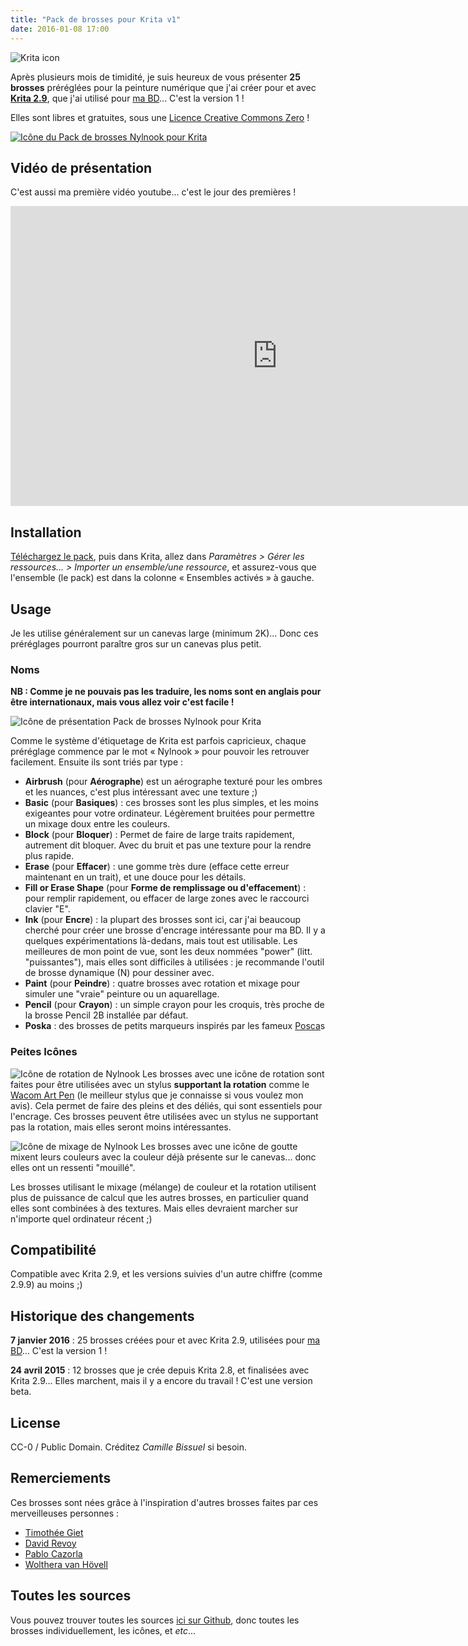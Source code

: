 ```yaml
---
title: "Pack de brosses pour Krita v1"
date: 2016-01-08 17:00
---
```


![Krita icon](/website-img/icon-krita.svg)

Après plusieurs mois de timidité, je suis heureux de vous présenter **25 brosses** préréglées pour la peinture numérique que j'ai créer pour et avec **[Krita 2.9](https://krita.org/)**, que j'ai utilisé pour [ma BD](http://nylnook.com/fr/bd/)... C'est la version 1 !

Elles sont libres et gratuites, sous une [Licence Creative Commons Zero](http://creativecommons.org/publicdomain/zero/1.0/deed.fr) !

[![Icône du Pack de brosses Nylnook pour Krita](/img/blog/icon-nylnook-brush-pack.png)](https://github.com/nylnook/nylnook-krita-brushes/releases/download/v1.1/Nylnook_Brushes_Presets_v1.1.bundle)

## Vidéo de présentation

C'est aussi ma première vidéo youtube... c'est le jour des premières !

<div class="video-container">
<iframe width="854" height="480" src="https://www.youtube.com/embed/_2K6aPA_MuU" frameborder="0" allowfullscreen></iframe>
</div>

## Installation

[Téléchargez le pack](https://github.com/nylnook/nylnook-krita-brushes/releases/download/v1.1/Nylnook_Brushes_Presets_v1.1.bundle), puis dans Krita, allez dans *Paramètres > Gérer les ressources… > Importer un ensemble/une ressource*, et assurez-vous que l'ensemble (le pack) est dans la colonne « Ensembles activés » à gauche.

## Usage

Je les utilise généralement sur un canevas large (minimum 2K)... Donc ces préréglages pourront paraître gros sur un canevas plus petit.

### Noms

**NB : Comme je ne pouvais pas les traduire, les noms sont en anglais pour être internationaux, mais vous allez voir c'est facile !**

![Icône de présentation Pack de brosses Nylnook pour Krita](/img/blog/icon-presentation.png)

Comme le système d'étiquetage de Krita est parfois capricieux, chaque préréglage commence par le mot « Nylnook » pour pouvoir les retrouver facilement. Ensuite ils sont triés par type :
- **Airbrush** (pour **Aérographe**) est un aérographe texturé pour les ombres et les nuances, c'est plus intéressant avec une texture ;)
- **Basic** (pour **Basiques**) : ces brosses sont les plus simples, et les moins exigeantes pour votre ordinateur. Légèrement bruitées pour permettre un mixage doux entre les couleurs.
- **Block** (pour **Bloquer**) : Permet de faire de large traits rapidement, autrement dit bloquer. Avec du bruit et pas une texture pour la rendre plus rapide.
- **Erase** (pour **Effacer**) : une gomme très dure (efface cette erreur maintenant en un trait), et une douce pour les détails.
- **Fill or Erase Shape** (pour **Forme de remplissage ou d'effacement**) : pour remplir rapidement, ou effacer de large zones avec le raccourci clavier "E".
- **Ink** (pour **Encre**) : la plupart des brosses sont ici, car j'ai beaucoup cherché pour créer une brosse d'encrage intéressante pour ma BD. Il y a quelques expérimentations là-dedans, mais tout est utilisable. Les meilleures de mon point de vue, sont les deux nommées "power" (litt. "puissantes"), mais elles sont difficiles à utilisées : je recommande l'outil de brosse dynamique (N) pour dessiner avec.
- **Paint** (pour **Peindre**) : quatre brosses avec rotation et mixage pour simuler une "vraie" peinture ou un aquarellage.
- **Pencil** (pour **Crayon**) : un simple crayon pour les croquis, très proche de la brosse Pencil 2B installée par défaut.
- **Poska** : des brosses de petits marqueurs inspirés par les fameux [Posca](http://www.posca.com)s

### Peites Icônes

![Icône de rotation de Nylnook](/img/blog/icon-rotation-crop.png) Les brosses avec une icône de rotation sont faites pour être utilisées avec un stylus **supportant la rotation** comme le [Wacom Art Pen](http://fr.shop.wacom.eu/accessoires/cintiq-21ux-dtk-2100//333) (le meilleur stylus que je connaisse si vous voulez mon avis). Cela permet de faire des pleins et des déliés, qui sont essentiels pour l'encrage. Ces brosses peuvent être utilisées avec un stylus ne supportant pas la rotation, mais elles seront moins intéressantes.

![Icône de mixage de Nylnook](/img/blog/icon-mix-crop.png) Les brosses avec une icône de goutte mixent leurs couleurs avec la couleur déjà présente sur le canevas... donc elles ont un ressenti "mouillé".

Les brosses utilisant le mixage (mélange) de couleur et la rotation utilisent plus de puissance de calcul que les autres brosses, en particulier quand elles sont combinées à des textures. Mais elles devraient marcher sur n'importe quel ordinateur récent ;)

## Compatibilité

Compatible avec Krita 2.9, et les versions suivies d'un autre chiffre (comme 2.9.9) au moins ;)

## Historique des changements

**7 janvier 2016** : 25 brosses créées pour et avec Krita 2.9, utilisées pour [ma BD](http://nylnook.com/fr/bd/)... C'est la version 1 !

**24 avril 2015** : 12 brosses que je crée depuis Krita 2.8, et finalisées avec Krita 2.9... Elles marchent, mais il y a encore du travail ! C'est une version beta.

## License

CC-0 / Public Domain. Créditez *Camille Bissuel* si besoin.

## Remerciements

Ces brosses sont nées grâce à l'inspiration d'autres brosses faites par ces merveilleuses personnes :
- [Timothée Giet](http://timotheegiet.com)
- [David Revoy](http://davidrevoy.com/)
- [Pablo Cazorla](http://www.pcazorla.com/)
- [Wolthera van Hövell](http://wolthera.info/)

## Toutes les sources

Vous pouvez trouver toutes les sources [ici sur Github](https://github.com/nylnook/nylnook-krita-brushes/), donc toutes les brosses individuellement, les icônes, et *etc*...
